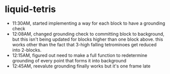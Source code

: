 # liquid-tetris

- 11:30AM, started implementing a way for each block to have a grounding check
- 12:08AM, changed grounding check to committing block to background, but this isn't being updated for blocks higher than one block above. this works other than the fact that 3-high falling tetrominoes get reduced into 2-blocks.
- 12:15AM, figured out need to make a full function to redetermine grounding of every point that forms it into background
- 12:45AM, reevalute grounding finally works but it's one frame late
